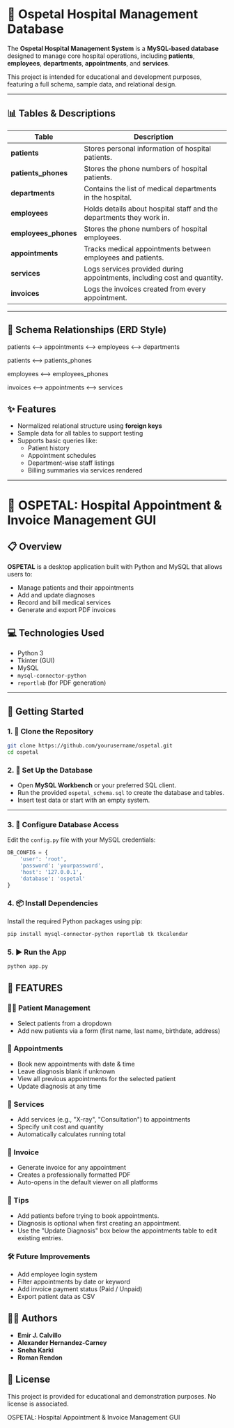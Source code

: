 # 🏥 Ospetal Hospital Management Database

The **Ospetal Hospital Management System** is a **MySQL-based database** designed to manage core hospital operations, including **patients**, **employees**, **departments**, **appointments**, and **services**.

This project is intended for educational and development purposes, featuring a full schema, sample data, and relational design.

---

## 📊 Tables & Descriptions

| Table        | Description                                                                 |
|--------------|-----------------------------------------------------------------------------|
| **patients** | Stores personal information of hospital patients.                           |
| **patients_phones** | Stores the phone numbers of hospital patients.                       |
| **departments** | Contains the list of medical departments in the hospital.                |
| **employees** | Holds details about hospital staff and the departments they work in.       |
| **employees_phones** | Stores the phone numbers of hospital employees.                     |
| **appointments** | Tracks medical appointments between employees and patients.             |
| **services** | Logs services provided during appointments, including cost and quantity.    |
| **invoices** | Logs the invoices created from every appointment.                           |

---

## 🔗 Schema Relationships (ERD Style)
patients ⟷ appointments ⟷ employees ⟷ departments

patients ⟷ patients_phones

employees ⟷ employees_phones

invoices ⟷ appointments ⟷ services

## ✨ Features

- Normalized relational structure using **foreign keys**
- Sample data for all tables to support testing
- Supports basic queries like:
  - Patient history
  - Appointment schedules
  - Department-wise staff listings
  - Billing summaries via services rendered

---



# 🏥 OSPETAL: Hospital Appointment & Invoice Management GUI

## 📋 Overview

**OSPETAL** is a desktop application built with Python and MySQL that allows users to:

- Manage patients and their appointments  
- Add and update diagnoses  
- Record and bill medical services  
- Generate and export PDF invoices  

## 💻 Technologies Used

- Python 3  
- Tkinter (GUI)  
- MySQL  
- `mysql-connector-python`  
- `reportlab` (for PDF generation)  

---

## 🚀 Getting Started

### 1. 🧾 Clone the Repository

```bash
git clone https://github.com/yourusername/ospetal.git
cd ospetal
```
### 2. 🏥 Set Up the Database

- Open **MySQL Workbench** or your preferred SQL client.
- Run the provided `ospetal_schema.sql` to create the database and tables.
- Insert test data or start with an empty system.

---

### 3. 🔧 Configure Database Access

Edit the `config.py` file with your MySQL credentials:

```python
DB_CONFIG = {
    'user': 'root',
    'password': 'yourpassword',
    'host': '127.0.0.1',
    'database': 'ospetal'
}
```

### 4. 📦 Install Dependencies

Install the required Python packages using pip:

```bash
pip install mysql-connector-python reportlab tk tkcalendar
```

### 5. ▶️ Run the App

```bash
python app.py
```

## 🧠 FEATURES
### 👩‍⚕️ Patient Management

- Select patients from a dropdown  
- Add new patients via a form (first name, last name, birthdate, address)  

### 📅 Appointments

- Book new appointments with date & time  
- Leave diagnosis blank if unknown  
- View all previous appointments for the selected patient  
- Update diagnosis at any time  


### 🧾 Services

- Add services (e.g., "X-ray", "Consultation") to appointments  
- Specify unit cost and quantity  
- Automatically calculates running total  


### 📄 Invoice

- Generate invoice for any appointment  
- Creates a professionally formatted PDF  
- Auto-opens in the default viewer on all platforms  

### 📌 Tips

- Add patients before trying to book appointments.  
- Diagnosis is optional when first creating an appointment.  
- Use the "Update Diagnosis" box below the appointments table to edit existing entries.  

### 🛠 Future Improvements

- Add employee login system  
- Filter appointments by date or keyword  
- Add invoice payment status (Paid / Unpaid)  
- Export patient data as CSV  

## 👨‍💻 Authors

- **Emir J. Calvillo** 
- **Alexander Hernandez-Carney**
- **Sneha Karki**
- **Roman Rendon**

## 📝 License

This project is provided for educational and demonstration purposes. No license is associated.

OSPETAL: Hospital Appointment & Invoice Management GUI

